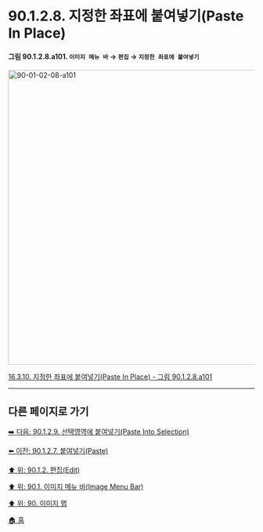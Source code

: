 # 90.1.2.8. 지정한 좌표에 붙여넣기(Paste In Place)

<a id="90-01-02-08-a101"></a>

#### 그림 90.1.2.8.a101. `이미지 메뉴 바` → `편집` → `지정한 좌표에 붙여넣기`
<img width="980" height="601" alt="90-01-02-08-a101" src="https://github.com/user-attachments/assets/e24ce957-c150-4756-9832-3f29cf2569f8" />

[16.3.10. 지정한 좌표에 붙여넣기(Paste In Place) - 그림 90.1.2.8.a101](./16-03-10-00-paste_in_place.md#90-01-02-08-a101)

***

## 다른 페이지로 가기

[➡️ 다음: 90.1.2.9. 선택영역에 붙여넣기(Paste Into Selection)](./90-01-02-09-paste_into_selection.md)

[⬅️ 이전: 90.1.2.7. 붙여넣기(Paste)](./90-01-02-07-paste.md)

[⬆️ 위: 90.1.2. 편집(Edit)](./90-01-02-00-edit.md)

[⬆️ 위: 90.1. 이미지 메뉴 바(Image Menu Bar)](./90-01-00-image-menu-bar.md)

[⬆️ 위: 90. 이미지 맵](./90-00-image-map.md)

[🏠 홈](./00-home.md)